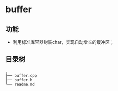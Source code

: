 # buffer
## 功能
* 利用标准库容器封装char，实现自动增长的缓冲区；

## 目录树
```
.
├── buffer.cpp
├── buffer.h
└── readme.md
```